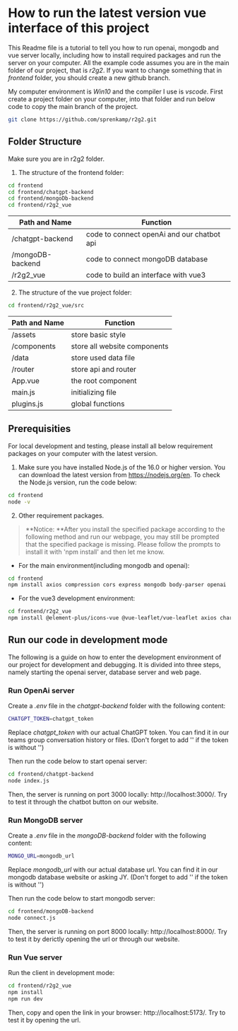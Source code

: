 # How to run the latest version vue interface of this project

This Readme file is a tutorial to tell you how to run openai, mongodb and vue server locally, including how to install required packages and run the server on your computer. All the example code assumes you are in the main folder of our project, that is *r2g2*. If you want to change something that in *frontend* folder, you should create a new github branch.

My computer environment is *Win10* and the compiler I use is *vscode*. First create a project folder on your computer, into that folder and run below code to copy the main branch of the project.

```sh
git clone https://github.com/sprenkamp/r2g2.git
```

## Folder Structure
Make sure you are in r2g2 folder.

1. The structure of the frontend folder:

```sh
cd frontend
cd frontend/chatgpt-backend
cd frontend/mongoDb-backend
cd frontend/r2g2_vue
```
| Path and Name | Function |
| ------- | ------- |
| /chatgpt-backend | code to connect openAi and our chatbot api |
| /mongoDB-backend |code to connect mongoDB database |
| /r2g2_vue        | code to build an interface with vue3 |

2. The structure of the vue project folder:

```sh
cd frontend/r2g2_vue/src
```
| Path and Name | Function |
| ------- | ------- |
| /assets | store basic style |
| /components | store all website components |
| /data | store used data file |
| /router | store api and router |
| App.vue | the root component |
| main.js | initializing file |
| plugins.js | global functions |

## Prerequisities

For local development and testing, please install all below requirement packages on your computer with the latest version.

1. Make sure you have installed Node.js of the 16.0 or higher version. You can download the latest version from https://nodejs.org/en. To check the Node.js version, run the code below:

```sh
cd frontend
node -v
```

2. Other requirement packages. 
> **Notice: **After you install the specified package according to the following method and run our webpage, you may still be prompted that the specified package is missing. Please follow the prompts to install it with 'npm install' and then let me know.

- For the main environment(including mongodb and openai):

```sh
cd frontend
npm install axios compression cors express mongodb body-parser openai
```

- For the vue3 development environment:

```sh
cd frontend/r2g2_vue
npm install @element-plus/icons-vue @vue-leaflet/vue-leaflet axios chart.js chartjs-adapter-date-fns echarts element-plus leaflet vue vue-chartjs vue-i18n vue-leaflet vue-loading-overlay vue-router
```

## Run our code in development mode
The following is a guide on how to enter the development environment of our project for development and debugging. It is divided into three steps, namely starting the openai server, database server and web page.

### Run OpenAi server

Create a *.env* file in the *chatgpt-backend* folder with the following content:
```sh
CHATGPT_TOKEN=chatgpt_token
```
Replace *chatgpt_token* with our actual ChatGPT token. You can find it in our teams group conversation history or files. (Don't forget to add '' if the token is without '')

Then run the code below to start openai server:
```sh
cd frontend/chatgpt-backend
node index.js
```

Then, the server is running on port 3000 locally: http://localhost:3000/. Try to test it through the chatbot button on our website.

### Run MongoDB server

Create a *.env* file in the *mongoDB-backend* folder with the following content:
```sh
MONGO_URL=mongodb_url
```
Replace *mongodb_url* with our actual database url. You can find it in our mongodb database website or asking JY. (Don't forget to add '' if the token is without '')

Then run the code below to start mongodb server:
```sh
cd frontend/mongoDB-backend
node connect.js
```

Then, the server is running on port 8000 locally: http://localhost:8000/. Try to test it by derictly opening the url or through our website.

### Run Vue server

Run the client in development mode:

```sh
cd frontend/r2g2_vue
npm install
npm run dev
```

Then, copy and open the link in your browser: http://localhost:5173/. Try to test it by opening the url.
